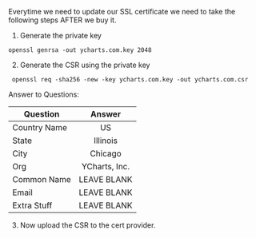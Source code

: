 Everytime we need to update our SSL certificate we need to take the following steps AFTER we buy it.

1) Generate the private key
```
openssl genrsa -out ycharts.com.key 2048
```

2) Generate the CSR using the private key
```
 openssl req -sha256 -new -key ycharts.com.key -out ycharts.com.csr
```

Answer to Questions:

| Question        | Answer              |
| ------------- |:---------------------:|
| Country Name  | US                    |
| State         | Illinois              |
| City          | Chicago               |
| Org           | YCharts, Inc.         |
| Common Name   | LEAVE BLANK           |
| Email         | LEAVE BLANK           |
| Extra Stuff   | LEAVE BLANK           |


3) Now upload the CSR to the cert provider.
